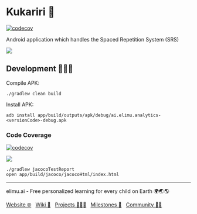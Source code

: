 # Kukariri 🧠

[![codecov](https://codecov.io/gh/elimu-ai/kukariri/branch/main/graph/badge.svg?token=LFJL11C0TC)](https://codecov.io/gh/elimu-ai/kukariri)

Android application which handles the Spaced Repetition System (SRS)

![](https://user-images.githubusercontent.com/15718174/81469350-08eeeb00-9217-11ea-87c6-0d2ea093513e.png)

## Development 👩🏽‍💻

Compile APK:

```
./gradlew clean build
```

Install APK:

```
adb install app/build/outputs/apk/debug/ai.elimu.analytics-<versionCode>-debug.apk
```

### Code Coverage

[![codecov](https://codecov.io/gh/elimu-ai/kukariri/branch/main/graph/badge.svg?token=LFJL11C0TC)](https://codecov.io/gh/elimu-ai/kukariri)

[![](https://codecov.io/gh/elimu-ai/kukariri/branch/main/graphs/tree.svg?token=LFJL11C0TC)](https://codecov.io/gh/elimu-ai/kukariri)

```
./gradlew jacocoTestReport
open app/build/jacoco/jacocoHtml/index.html
```


---

elimu.ai - Free personalized learning for every child on Earth 🌍🌏🌎

[Website 🌐](https://elimu.ai) &nbsp; [Wiki 📃](https://github.com/elimu-ai/wiki#readme) &nbsp; [Projects 👩🏽‍💻](https://github.com/elimu-ai/wiki/projects) &nbsp; [Milestones 🎯](https://github.com/elimu-ai/wiki/milestones) &nbsp; [Community 👋🏽](https://github.com/elimu-ai/wiki#open-source-community)
